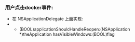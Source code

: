 ### 用户点击docker事件:
* 在 NSApplicationDelegate 上面实现:
* - (BOOL)applicationShouldHandleReopen:(NSApplication *)theApplication hasVisibleWindows:(BOOL)flag

